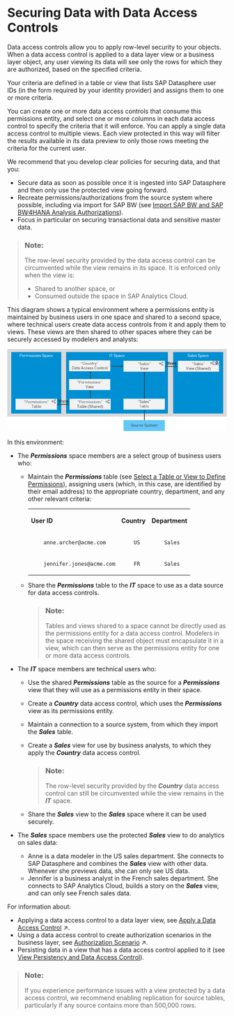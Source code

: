 <!-- loioa032e51c730147c7a1fcac125b4cfe14 -->

# Securing Data with Data Access Controls

Data access controls allow you to apply row-level security to your objects. When a data access control is applied to a data layer view or a business layer object, any user viewing its data will see only the rows for which they are authorized, based on the specified criteria.

Your criteria are defined in a table or view that lists SAP Datasphere user IDs \(in the form required by your identity provider\) and assigns them to one or more criteria.

You can create one or more data access controls that consume this permissions entity, and select one or more columns in each data access control to specify the criteria that it will enforce. You can apply a single data access control to multiple views. Each view protected in this way will filter the results available in its data preview to only those rows meeting the criteria for the current user.

We recommend that you develop clear policies for securing data, and that you:

-   Secure data as soon as possible once it is ingested into SAP Datasphere and then only use the protected view going forward.
-   Recreate permissions/authorizations from the source system where possible, including via import for SAP BW \(see [Import SAP BW and SAP BW∕4HANA Analysis Authorizations](import-sap-bw-and-sap-bw-4hana-analysis-authorizations-f56e427.md)\).
-   Focus in particular on securing transactional data and sensitive master data.

> ### Note:  
> The row-level security provided by the data access control can be circumvented while the view remains in its space. It is enforced only when the view is:
> 
> -   Shared to another space, or
> -   Consumed outside the space in SAP Analytics Cloud.

This diagram shows a typical environment where a permissions entity is maintained by business users in one space and shared to a second space, where technical users create data access controls from it and apply them to views. These views are then shared to other spaces where they can be securely accessed by modelers and analysts:

![A typical environment for implementing data access controls](images/DWC_DAC_Example_87d66a9.png)

In this environment:

-   The ***Permissions*** space members are a select group of business users who:
    -   Maintain the ***Permissions*** table \(see [Select a Table or View to Define Permissions](select-a-table-or-view-to-define-permissions-ffcae43.md)\), assigning users \(which, in this case, are identified by their email address\) to the appropriate country, department, and any other relevant criteria:


        <table>
        <tr>
        <th valign="top">

        User ID


        
        </th>
        <th valign="top">

        Country


        
        </th>
        <th valign="top">

        Department


        
        </th>
        </tr>
        <tr>
        <td valign="top">
        
                anne.archer@acme.com


        
        </td>
        <td valign="top">
        
                US


        
        </td>
        <td valign="top">
        
                Sales


        
        </td>
        </tr>
        <tr>
        <td valign="top">
        
                jennifer.jones@acme.com


        
        </td>
        <td valign="top">
        
                FR


        
        </td>
        <td valign="top">
        
                Sales


        
        </td>
        </tr>
        </table>
        
    -   Share the ***Permissions*** table to the ***IT*** space to use as a data source for data access controls.

        > ### Note:  
        > Tables and views shared to a space cannot be directly used as the permissions entity for a data access control. Modelers in the space receiving the shared object must encapsulate it in a view, which can then serve as the permissions entity for one or more data access controls.


-   The ***IT*** space members are technical users who:
    -   Use the shared ***Permissions*** table as the source for a ***Permissions*** view that they will use as a permissions entity in their space.
    -   Create a ***Country*** data access control, which uses the ***Permissions*** view as its permissions entity.
    -   Maintain a connection to a source system, from which they import the ***Sales*** table.
    -   Create a ***Sales*** view for use by business analysts, to which they apply the ***Country*** data access control.

        > ### Note:  
        > The row-level security provided by the ***Country*** data access control can still be circumvented while the view remains in the ***IT*** space.

    -   Share the ***Sales*** view to the ***Sales*** space where it can be used securely.

-   The ***Sales*** space members use the protected ***Sales*** view to do analytics on sales data:
    -   Anne is a data modeler in the US sales department. She connects to SAP Datasphere and combines the ***Sales*** view with other data. Whenever she previews data, she can only see US data.
    -   Jennifer is a business analyst in the French sales department. She connects to SAP Analytics Cloud, builds a story on the ***Sales*** view, and can only see French sales data.


For information about:

-   Applying a data access control to a data layer view, see [Apply a Data Access Control](https://help.sap.com/viewer/c8a54ee704e94e15926551293243fd1d/cloud/en-US/8f79fc80d6134a89a03837a205d340cd.html "You can apply one or more data access controls to a view to control the data that users will see based on the specified criteria.") :arrow_upper_right:.
-   Using a data access control to create authorization scenarios in the business layer, see [Authorization Scenario](https://help.sap.com/viewer/c8a54ee704e94e15926551293243fd1d/cloud/en-US/46d8c42e1b1f421c9735a7cbc6fdba60.html "Authorization scenarios allow modelers to define which data is relevant to a user&apos;s context. They are made available through business entities and can be used in consumption models for specific use-cases.") :arrow_upper_right:.
-   Persisting data in a view that has a data access control applied to it \(see [View Persistency and Data Access Control](../Data-Integration-Monitor/view-persistency-and-data-access-control-7a4a983.md)\).

> ### Note:  
> If you experience performance issues with a view protected by a data access control, we recommend enabling replication for source tables, particularly if any source contains more than 500,000 rows.

